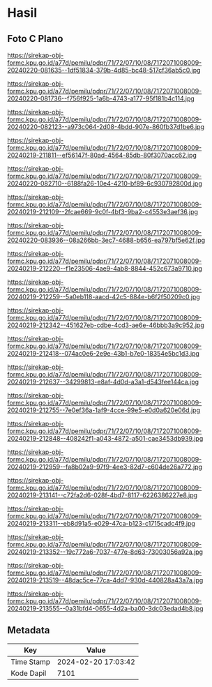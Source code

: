 # Hasil

## Foto C Plano

https://sirekap-obj-formc.kpu.go.id/a77d/pemilu/pdpr/71/72/07/10/08/7172071008009-20240220-081635--1df51834-379b-4d85-bc48-517cf36ab5c0.jpg

https://sirekap-obj-formc.kpu.go.id/a77d/pemilu/pdpr/71/72/07/10/08/7172071008009-20240220-081736--f756f925-1a6b-4743-a177-95f181b4c114.jpg

https://sirekap-obj-formc.kpu.go.id/a77d/pemilu/pdpr/71/72/07/10/08/7172071008009-20240220-082123--a973c064-2d08-4bdd-907e-860fb37d1be6.jpg

https://sirekap-obj-formc.kpu.go.id/a77d/pemilu/pdpr/71/72/07/10/08/7172071008009-20240219-211811--ef56147f-80ad-4564-85db-80f3070acc62.jpg

https://sirekap-obj-formc.kpu.go.id/a77d/pemilu/pdpr/71/72/07/10/08/7172071008009-20240220-082710--6188fa26-10e4-4210-bf89-6c930792800d.jpg

https://sirekap-obj-formc.kpu.go.id/a77d/pemilu/pdpr/71/72/07/10/08/7172071008009-20240219-212109--2fcae669-9c0f-4bf3-9ba2-c4553e3aef36.jpg

https://sirekap-obj-formc.kpu.go.id/a77d/pemilu/pdpr/71/72/07/10/08/7172071008009-20240220-083936--08a266bb-3ec7-4688-b656-ea797bf5e62f.jpg

https://sirekap-obj-formc.kpu.go.id/a77d/pemilu/pdpr/71/72/07/10/08/7172071008009-20240219-212220--f1e23506-4ae9-4ab8-8844-452c673a9710.jpg

https://sirekap-obj-formc.kpu.go.id/a77d/pemilu/pdpr/71/72/07/10/08/7172071008009-20240219-212259--5a0eb118-aacd-42c5-884e-b6f2f50209c0.jpg

https://sirekap-obj-formc.kpu.go.id/a77d/pemilu/pdpr/71/72/07/10/08/7172071008009-20240219-212342--451627eb-cdbe-4cd3-ae6e-46bbb3a9c952.jpg

https://sirekap-obj-formc.kpu.go.id/a77d/pemilu/pdpr/71/72/07/10/08/7172071008009-20240219-212418--074ac0e6-2e9e-43b1-b7e0-18354e5bc1d3.jpg

https://sirekap-obj-formc.kpu.go.id/a77d/pemilu/pdpr/71/72/07/10/08/7172071008009-20240219-212637--34299813-e8af-4d0d-a3a1-d543fee144ca.jpg

https://sirekap-obj-formc.kpu.go.id/a77d/pemilu/pdpr/71/72/07/10/08/7172071008009-20240219-212755--7e0ef36a-1af9-4cce-99e5-e0d0a620e06d.jpg

https://sirekap-obj-formc.kpu.go.id/a77d/pemilu/pdpr/71/72/07/10/08/7172071008009-20240219-212848--408242f1-a043-4872-a501-cae3453db939.jpg

https://sirekap-obj-formc.kpu.go.id/a77d/pemilu/pdpr/71/72/07/10/08/7172071008009-20240219-212959--fa8b02a9-97f9-4ee3-82d7-c604de26a772.jpg

https://sirekap-obj-formc.kpu.go.id/a77d/pemilu/pdpr/71/72/07/10/08/7172071008009-20240219-213141--c72fa2d6-028f-4bd7-8117-6226386227e8.jpg

https://sirekap-obj-formc.kpu.go.id/a77d/pemilu/pdpr/71/72/07/10/08/7172071008009-20240219-213311--eb8d91a5-e029-47ca-b123-c1715cadc4f9.jpg

https://sirekap-obj-formc.kpu.go.id/a77d/pemilu/pdpr/71/72/07/10/08/7172071008009-20240219-213352--19c772a6-7037-477e-8d63-73003056a92a.jpg

https://sirekap-obj-formc.kpu.go.id/a77d/pemilu/pdpr/71/72/07/10/08/7172071008009-20240219-213519--48dac5ce-77ca-4dd7-930d-440828a43a7a.jpg

https://sirekap-obj-formc.kpu.go.id/a77d/pemilu/pdpr/71/72/07/10/08/7172071008009-20240219-213555--0a31bfd4-0655-4d2a-ba00-3dc03edad4b8.jpg


## Metadata

| Key        | Value               |
| ---------- | ------------------- |
| Time Stamp | 2024-02-20 17:03:42 |
| Kode Dapil | 7101                |



